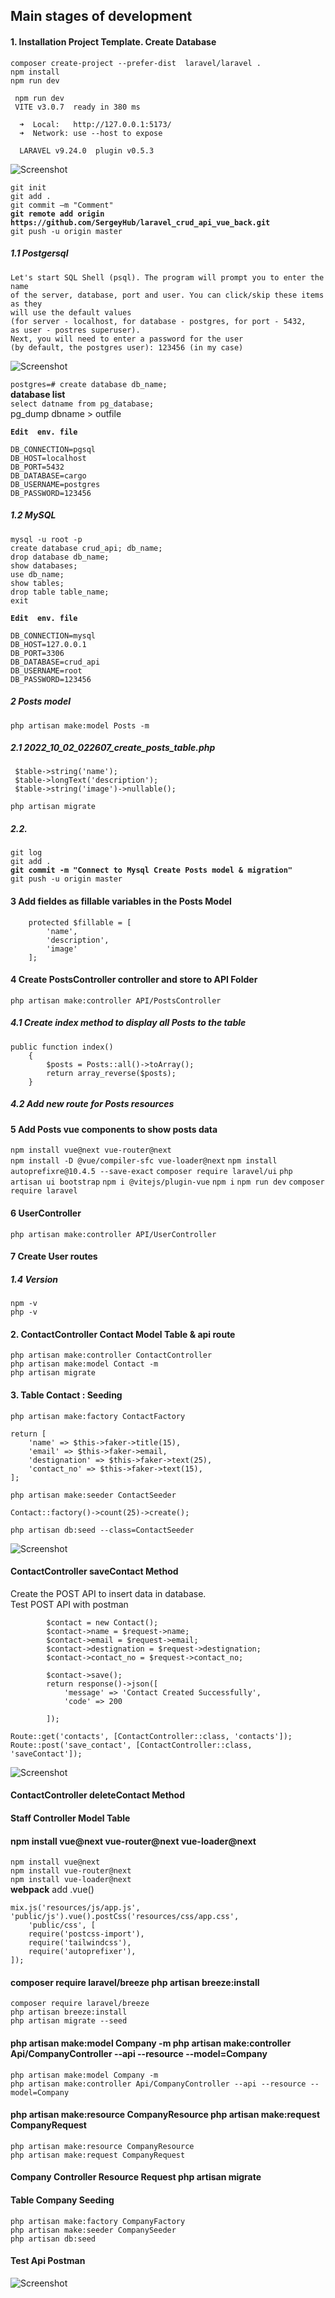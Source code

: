 ## Main stages of development

#### 1. Installation Project Template. Create Database

`composer create-project --prefer-dist  laravel/laravel .`   
`npm install`  
`npm run dev`  
```
 npm run dev  
 VITE v3.0.7  ready in 380 ms

  ➜  Local:   http://127.0.0.1:5173/
  ➜  Network: use --host to expose

  LARAVEL v9.24.0  plugin v0.5.3
```
![Screenshot](readme/laravel+vite.JPG)     


`git init`  
`git add .`  
`git commit –m "Comment"`  
**`git remote add origin https://github.com/SergeyHub/laravel_crud_api_vue_back.git`**  
`git push -u origin master`  

##### 1.1 Postgersql
```
Let's start SQL Shell (psql). The program will prompt you to enter the name    
of the server, database, port and user. You can click/skip these items as they  
will use the default values   
(for server - localhost, for database - postgres, for port - 5432,  
as user - postres superuser). 
Next, you will need to enter a password for the user   
(by default, the postgres user): 123456 (in my case)  
```

![Screenshot](readme/psql.JPG)   

`postgres=# create database db_name;`  
  **database list**  
`select datname from pg_database;`   
pg_dump dbname > outfile 

**`Edit  env. file`**    
```
DB_CONNECTION=pgsql
DB_HOST=localhost
DB_PORT=5432
DB_DATABASE=cargo
DB_USERNAME=postgres
DB_PASSWORD=123456
```
##### 1.2 MySQL

`mysql -u root -p`  
`create database crud_api; db_name;`  
`drop database db_name;`   
`show databases;`  
`use db_name;`  
`show tables;`   
`drop table table_name;`  
`exit`  

**`Edit  env. file`**   
```
DB_CONNECTION=mysql
DB_HOST=127.0.0.1
DB_PORT=3306
DB_DATABASE=crud_api
DB_USERNAME=root
DB_PASSWORD=123456
```
##### 2 Posts model
`php artisan make:model Posts -m`  

##### 2.1 2022_10_02_022607_create_posts_table.php
```
 $table->string('name');
 $table->longText('description');           
 $table->string('image')->nullable();
```
`php artisan migrate`  

##### 2.2.

`git log`  
`git add .`  
**`git commit -m "Connect to Mysql Create Posts model & migration"`**   
`git push -u origin master`  

#### 3 Add fieldes as fillable variables in the Posts Model
```
    protected $fillable = [
        'name',
        'description',
        'image'
    ];
```

#### 4 Create PostsController controller and store to API Folder

`php artisan make:controller API/PostsController`

##### 4.1 Create index method to display all Posts to the table
```
public function index()
    {
        $posts = Posts::all()->toArray();
        return array_reverse($posts);
    }
```
##### 4.2 Add new route for Posts resources

#### 5 Add Posts vue components to show posts data
`npm install vue@next vue-router@next`  
`npm install -D @vue/compiler-sfc vue-loader@next` 
`npm install autoprefixre@10.4.5 --save-exact` 
`composer require laravel/ui`
`php artisan ui bootstrap`
`npm i @vitejs/plugin-vue`
`npm i`
`npm run dev`
`composer require laravel `

#### 6 UserController

`php artisan make:controller API/UserController`

#### 7 Create User routes

##### 1.4 Version
`npm -v`  
`php -v`

#### 2. ContactController Contact Model Table & api route
`php artisan make:controller ContactController`    
`php artisan make:model Contact -m`    
`php artisan migrate`  

#### 3. Table Contact : Seeding
`php artisan make:factory ContactFactory`  
```
return [
    'name' => $this->faker->title(15),
    'email' => $this->faker->email,
    'destignation' => $this->faker->text(25),
    'contact_no' => $this->faker->text(15),
];
```
`php artisan make:seeder ContactSeeder`  
```
Contact::factory()->count(25)->create();
```
`php artisan db:seed --class=ContactSeeder`  

![Screenshot](readme/api-contact.JPG) 

#### ContactController saveContact Method  
Create the POST API to insert data in database.   
Test  POST API with postman  

```
        $contact = new Contact();
        $contact->name = $request->name;
        $contact->email = $request->email;
        $contact->destignation = $request->destignation;
        $contact->contact_no = $request->contact_no;

        $contact->save();
        return response()->json([
            'message' => 'Contact Created Successfully',
            'code' => 200

        ]);
```
```
Route::get('contacts', [ContactController::class, 'contacts']);
Route::post('save_contact', [ContactController::class, 'saveContact']);
```
![Screenshot](readme/post_save_contact.JPG) 

#### ContactController deleteContact Method  
#### Staff Controller Model Table

#### npm install vue@next vue-router@next vue-loader@next
`npm install vue@next`  
`npm install vue-router@next`  
`npm install vue-loader@next`  
**webpack**
add .vue()
```
mix.js('resources/js/app.js', 'public/js').vue().postCss('resources/css/app.css',
    'public/css', [
    require('postcss-import'),
    require('tailwindcss'),
    require('autoprefixer'),
]);
```

#### composer require laravel/breeze php artisan breeze:install
`composer require laravel/breeze`   
`php artisan breeze:install`  
`php artisan migrate --seed`

#### php artisan make:model Company -m php artisan make:controller Api/CompanyController --api --resource --model=Company
`php artisan make:model Company -m`  
`php artisan make:controller Api/CompanyController --api --resource --model=Company`  

#### php artisan make:resource CompanyResource php artisan make:request CompanyRequest
`php artisan make:resource CompanyResource`  
`php artisan make:request CompanyRequest`  
#### Company Controller Resource Request php artisan migrate
#### Table Company Seeding
`php artisan make:factory CompanyFactory`  
`php artisan make:seeder CompanySeeder`  
`php artisan db:seed`  
#### Test Api Postman
![Screenshot](readme/api-compnies.JPG) 
